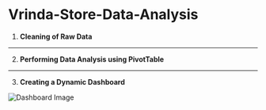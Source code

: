 # Vrinda-Store-Data-Analysis

1. **Cleaning of Raw Data**  
---

2. **Performing Data Analysis using PivotTable**  
---

3. **Creating a Dynamic Dashboard**  


![Dashboard Image](https://github.com/MrM-7/Vrinda-Store-Data-Analysis/assets/71964538/a7b4d095-e44f-447d-9093-861d4ccb7bf9)
